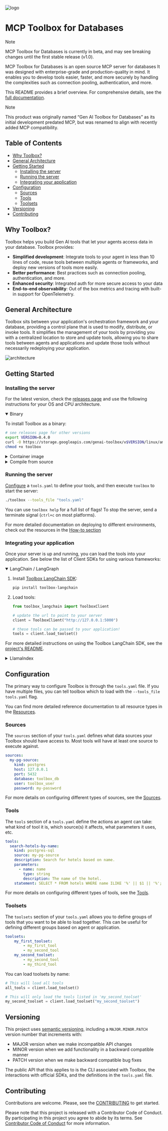 
![logo](./logo.png)
# MCP Toolbox for Databases

> [!NOTE] 
> MCP Toolbox for Databases is currently in beta, and may see breaking 
> changes until the first stable release (v1.0).

MCP Toolbox for Databases is an open source MCP server for databases It was
designed with enterprise-grade and production-quality in mind. It enables you to
develop tools easier, faster, and more securely by handling the complexities
such as connection pooling, authentication, and more.

This README provides a brief overview. For comprehensive details, see the [full
documentation](https://googleapis.github.io/genai-toolbox/).


> [!NOTE] 
> This product was originally named “Gen AI Toolbox for Databases” as
> its initial development predated MCP, but was renamed to align with recently
> added MCP compatibility. 

<!-- TOC ignore:true -->
## Table of Contents

<!-- TOC -->

- [Why Toolbox?](#why-toolbox)
- [General Architecture](#general-architecture)
- [Getting Started](#getting-started)
    - [Installing the server](#installing-the-server)
    - [Running the server](#running-the-server)
    - [Integrating your application](#integrating-your-application)
- [Configuration](#configuration)
    - [Sources](#sources)
    - [Tools](#tools)
    - [Toolsets](#toolsets)
- [Versioning](#versioning)
- [Contributing](#contributing)

<!-- /TOC -->


##  Why Toolbox?

Toolbox helps you build Gen AI tools that let your agents access data in your
database. Toolbox provides:
- **Simplified development**: Integrate tools to your agent in less than 10
  lines of code, reuse tools between multiple agents or frameworks, and deploy
  new versions of tools more easily.
- **Better performance**: Best practices such as connection pooling,
  authentication, and more.
- **Enhanced security**: Integrated auth for more secure access to your data
- **End-to-end observability**: Out of the box metrics and tracing with built-in
  support for OpenTelemetry.


## General Architecture

Toolbox sits between your application's orchestration framework and your
database, providing a control plane that is used to modify, distribute, or
invoke tools. It simplifies the management of your tools by providing you with a
centralized location to store and update tools, allowing you to share tools
between agents and applications and update those tools without necessarily
redeploying your application.

![architecture](./docs/en/getting-started/introduction/architecture.png)

## Getting Started

### Installing the server
For the latest version, check the [releases page][releases] and use the
following instructions for your OS and CPU architecture.

[releases]: https://github.com/googleapis/genai-toolbox/releases

<details open>
<summary>Binary</summary>

To install Toolbox as a binary:

<!-- {x-release-please-start-version} -->
```sh
# see releases page for other versions
export VERSION=0.4.0
curl -O https://storage.googleapis.com/genai-toolbox/v$VERSION/linux/amd64/toolbox
chmod +x toolbox
```

</details>

<details>
<summary>Container image</summary>
You can also install Toolbox as a container:

```sh
# see releases page for other versions
export VERSION=0.4.0
docker pull us-central1-docker.pkg.dev/database-toolbox/toolbox/toolbox:$VERSION
```

</details>

<details>
<summary>Compile from source</summary>

To install from source, ensure you have the latest version of
[Go installed](https://go.dev/doc/install), and then run the following command:

```sh
go install github.com/googleapis/genai-toolbox@v0.4.0
```
<!-- {x-release-please-end} -->

</details>

### Running the server

[Configure](#configuration) a `tools.yaml` to define your tools, and then
execute `toolbox` to start the server:

```sh
./toolbox --tools_file "tools.yaml"
```

You can use `toolbox help` for a full list of flags! To stop the server, send a
terminate signal (`ctrl+c` on most platforms).

For more detailed documentation on deploying to different environments, check
out the resources in the [How-to
section](https://googleapis.github.io/genai-toolbox/how-to/)

### Integrating your application

Once your server is up and running, you can load the tools into your
application. See below the list of Client SDKs for using various frameworks:

<details open>
<summary>LangChain / LangGraph</summary>

1. Install [Toolbox LangChain SDK][toolbox-langchain]:
    ```bash
    pip install toolbox-langchain
    ```
1. Load tools:
    ```python
    from toolbox_langchain import ToolboxClient

    # update the url to point to your server
    client = ToolboxClient("http://127.0.0.1:5000")

    # these tools can be passed to your application! 
    tools = client.load_toolset()
    ```

For more detailed instructions on using the Toolbox LangChain SDK, see the
[project's README][toolbox-langchain-readme].

[toolbox-langchain]: https://github.com/googleapis/genai-toolbox-langchain-python
[toolbox-langchain-readme]: https://github.com/googleapis/genai-toolbox-langchain-python/blob/main/README.md

</details>

<details>
<summary>LlamaIndex</summary>

1. Install [Toolbox Llamaindex SDK][toolbox-llamaindex]:
    ```bash
    pip install toolbox-llamaindex
    ```
1. Load tools:
    ```python
    from toolbox_llamaindex import ToolboxClient

    # update the url to point to your server
    client = ToolboxClient("http://127.0.0.1:5000")

    # these tools can be passed to your application! 
    tools = client.load_toolset()
    ```

For more detailed instructions on using the Toolbox Llamaindex SDK, see the
[project's README][toolbox-llamaindex-readme].

[toolbox-llamaindex]: https://github.com/googleapis/genai-toolbox-llamaindex-python
[toolbox-llamaindex-readme]: https://github.com/googleapis/genai-toolbox-llamaindex-python/blob/main/README.md

</details>

## Configuration

The primary way to configure Toolbox is through the `tools.yaml` file. If you
have multiple files, you can tell toolbox which to load with the `--tools_file
tools.yaml` flag.

You can find more detailed reference documentation to all resource types in the
[Resources](https://googleapis.github.io/genai-toolbox/resources/).
### Sources

The `sources` section of your `tools.yaml` defines what data sources your
Toolbox should have access to. Most tools will have at least one source to
execute against.

```yaml
sources:
  my-pg-source:
    kind: postgres
    host: 127.0.0.1
    port: 5432
    database: toolbox_db
    user: toolbox_user
    password: my-password
```

For more details on configuring different types of sources, see the
[Sources](https://googleapis.github.io/genai-toolbox/resources/sources).

### Tools

The `tools` section of a `tools.yaml` define the actions an agent can take: what
kind of tool it is, which source(s) it affects, what parameters it uses, etc.

```yaml
tools:
  search-hotels-by-name:
    kind: postgres-sql
    source: my-pg-source
    description: Search for hotels based on name.
    parameters:
      - name: name
        type: string
        description: The name of the hotel.
    statement: SELECT * FROM hotels WHERE name ILIKE '%' || $1 || '%';
```

For more details on configuring different types of tools, see the
[Tools](https://googleapis.github.io/genai-toolbox/resources/tools).


### Toolsets

The `toolsets` section of your `tools.yaml` allows you to define groups of tools
that you want to be able to load together. This can be useful for defining
different groups based on agent or application.

```yaml
toolsets:
    my_first_toolset:
        - my_first_tool
        - my_second_tool
    my_second_toolset:
        - my_second_tool
        - my_third_tool
```

You can load toolsets by name:

```python
# This will load all tools
all_tools = client.load_toolset()

# This will only load the tools listed in 'my_second_toolset'
my_second_toolset = client.load_toolset("my_second_toolset")
```

## Versioning

This project uses [semantic versioning](https://semver.org/), including a
`MAJOR.MINOR.PATCH` version number that increments with:

- MAJOR version when we make incompatible API changes
- MINOR version when we add functionality in a backward compatible manner
- PATCH version when we make backward compatible bug fixes

The public API that this applies to is the CLI associated with Toolbox, the
interactions with official SDKs, and the definitions in the `tools.yaml` file. 

## Contributing

Contributions are welcome. Please, see the [CONTRIBUTING](CONTRIBUTING.md)
to get started.

Please note that this project is released with a Contributor Code of Conduct.
By participating in this project you agree to abide by its terms. See
[Contributor Code of Conduct](CODE_OF_CONDUCT.md) for more information.
